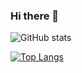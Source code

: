 ### Hi there 👋

<!--
**sagar456-ops/sagar456-ops** is a ✨ _special_ ✨ repository because its `README.md` (this file) appears on your GitHub profile.

Here are some ideas to get you started:

- 🔭 I’m currently working on ...
- 🌱 I’m currently learning ...
- 👯 I’m looking to collaborate on ...
- 🤔 I’m looking for help with ...
- 💬 Ask me about ...
- 📫 How to reach me: ...
- 😄 Pronouns: ...
- ⚡ Fun fact: ...
-->
![GitHub stats](https://github-readme-stats-sigma-five.vercel.app/api?username=sagar456-ops&show_icons=true&theme=radical)

[![Top Langs](https://github-readme-stats-sigma-five.vercel.app/api/top-langs/?username=sagar456-ops&layout=compact)](https://github.com/sagar456-op/github-readme-stats)
